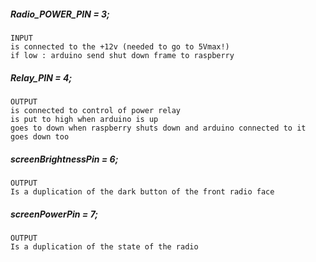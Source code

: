 ##### Radio_POWER_PIN = 3;
	INPUT
	is connected to the +12v (needed to go to 5Vmax!)
	if low : arduino send shut down frame to raspberry

##### Relay_PIN = 4;
	OUTPUT
	is connected to control of power relay 
	is put to high when arduino is up
	goes to down when raspberry shuts down and arduino connected to it goes down too

##### screenBrightnessPin = 6;
	OUTPUT
	Is a duplication of the dark button of the front radio face

##### screenPowerPin = 7;
	OUTPUT
	Is a duplication of the state of the radio 
